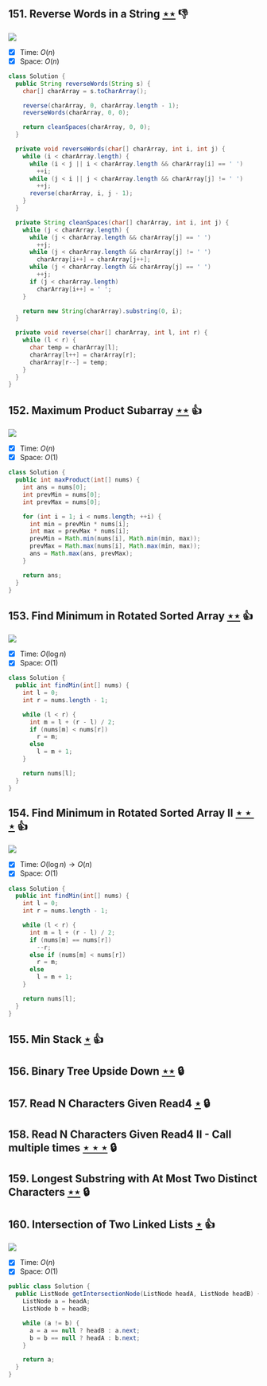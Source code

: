 ## 151. Reverse Words in a String [$\star\star$](https://leetcode.com/problems/reverse-words-in-a-string) :thumbsdown:

![](https://img.shields.io/badge/-String-60373E.svg?style=flat-square)

- [x] Time: $O(n)$
- [x] Space: $O(n)$

```java
class Solution {
  public String reverseWords(String s) {
    char[] charArray = s.toCharArray();

    reverse(charArray, 0, charArray.length - 1);
    reverseWords(charArray, 0, 0);

    return cleanSpaces(charArray, 0, 0);
  }

  private void reverseWords(char[] charArray, int i, int j) {
    while (i < charArray.length) {
      while (i < j || i < charArray.length && charArray[i] == ' ')
        ++i;
      while (j < i || j < charArray.length && charArray[j] != ' ')
        ++j;
      reverse(charArray, i, j - 1);
    }
  }

  private String cleanSpaces(char[] charArray, int i, int j) {
    while (j < charArray.length) {
      while (j < charArray.length && charArray[j] == ' ')
        ++j;
      while (j < charArray.length && charArray[j] != ' ')
        charArray[i++] = charArray[j++];
      while (j < charArray.length && charArray[j] == ' ')
        ++j;
      if (j < charArray.length)
        charArray[i++] = ' ';
    }

    return new String(charArray).substring(0, i);
  }

  private void reverse(char[] charArray, int l, int r) {
    while (l < r) {
      char temp = charArray[l];
      charArray[l++] = charArray[r];
      charArray[r--] = temp;
    }
  }
}
```

## 152. Maximum Product Subarray [$\star\star$](https://leetcode.com/problems/maximum-product-subarray) :thumbsup:

![](https://img.shields.io/badge/-Dynamic%20Programming-113285.svg?style=flat-square)

- [x] Time: $O(n)$
- [x] Space: $O(1)$

```java
class Solution {
  public int maxProduct(int[] nums) {
    int ans = nums[0];
    int prevMin = nums[0];
    int prevMax = nums[0];

    for (int i = 1; i < nums.length; ++i) {
      int min = prevMin * nums[i];
      int max = prevMax * nums[i];
      prevMin = Math.min(nums[i], Math.min(min, max));
      prevMax = Math.max(nums[i], Math.max(min, max));
      ans = Math.max(ans, prevMax);
    }

    return ans;
  }
}
```

## 153. Find Minimum in Rotated Sorted Array [$\star\star$](https://leetcode.com/problems/find-minimum-in-rotated-sorted-array) :thumbsup:

![](https://img.shields.io/badge/-Binary%20Search-1B813E.svg?style=flat-square)

- [x] Time: $O(\log n)$
- [x] Space: $O(1)$

```java
class Solution {
  public int findMin(int[] nums) {
    int l = 0;
    int r = nums.length - 1;

    while (l < r) {
      int m = l + (r - l) / 2;
      if (nums[m] < nums[r])
        r = m;
      else
        l = m + 1;
    }

    return nums[l];
  }
}
```

## 154. Find Minimum in Rotated Sorted Array II [$\star\star\star$](https://leetcode.com/problems/find-minimum-in-rotated-sorted-array-ii) :thumbsup:

![](https://img.shields.io/badge/-Binary%20Search-1B813E.svg?style=flat-square)

- [x] Time: $O(\log n) \to O(n)$
- [x] Space: $O(1)$

```java
class Solution {
  public int findMin(int[] nums) {
    int l = 0;
    int r = nums.length - 1;

    while (l < r) {
      int m = l + (r - l) / 2;
      if (nums[m] == nums[r])
        --r;
      else if (nums[m] < nums[r])
        r = m;
      else
        l = m + 1;
    }

    return nums[l];
  }
}
```

## 155. Min Stack [$\star$](https://leetcode.com/problems/min-stack) :thumbsup:

## 156. Binary Tree Upside Down [$\star\star$](https://leetcode.com/problems/binary-tree-upside-down) 🔒

## 157. Read N Characters Given Read4 [$\star$](https://leetcode.com/problems/read-n-characters-given-read4) 🔒

## 158. Read N Characters Given Read4 II - Call multiple times [$\star\star\star$](https://leetcode.com/problems/read-n-characters-given-read4-ii-call-multiple-times) 🔒

## 159. Longest Substring with At Most Two Distinct Characters [$\star\star$](https://leetcode.com/problems/longest-substring-with-at-most-two-distinct-characters) 🔒

## 160. Intersection of Two Linked Lists [$\star$](https://leetcode.com/problems/intersection-of-two-linked-lists) :thumbsup:

![](https://img.shields.io/badge/-Linked%20List-90B44B.svg?style=flat-square)

- [x] Time: $O(n)$
- [x] Space: $O(1)$

```java
public class Solution {
  public ListNode getIntersectionNode(ListNode headA, ListNode headB) {
    ListNode a = headA;
    ListNode b = headB;

    while (a != b) {
      a = a == null ? headB : a.next;
      b = b == null ? headA : b.next;
    }

    return a;
  }
}
```
